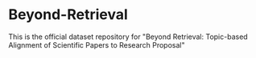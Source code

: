 # Beyond-Retrieval
This is the official dataset repository for "Beyond Retrieval: Topic-based Alignment of Scientific Papers to Research Proposal"
